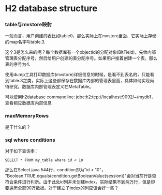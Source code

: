# H2 database structure

### table与mvstore映射
一般而言，用户创建的表比如table0，那么实际上在mvstore里面，它实际上存储的map名字叫table.3.

这个3是怎么来的呢？每个数据库有一个objectid的分配对象(BitField)，先给内部管理表分配序号，然后给用户创建的表分配序号。如果用户接着创建一个表，那么表的序号为4.

使用dump工具打印数据库(mvstore)详细信息的时候，是看不到表名的，只能看到table.3之类，实际上这些都保存在数据库内部的管理表里面，具体如何实现尚待研究，数据库内部管理表定义在MetaTable。

可以使用h2database commandline: jdbc:h2:tcp://localhost:9092/~/mydb1，查看相应数据库内部信息
### maxMemoryRows
是干什么的？

### sql where conditions
对于如下查询串：
```
SELECT * FROM my_table where id < 10
```
那么在Select.java 544行，condition即为"id < 10"， "Boolean.TRUE.equals(condition.getBooleanValue(session))"会对当前行是否符合条件进行判断。由于此处id列并未创建index，实际结果不到两万行，但是却要遍历全部90万数据。对于建立了index的列应该会好一些？